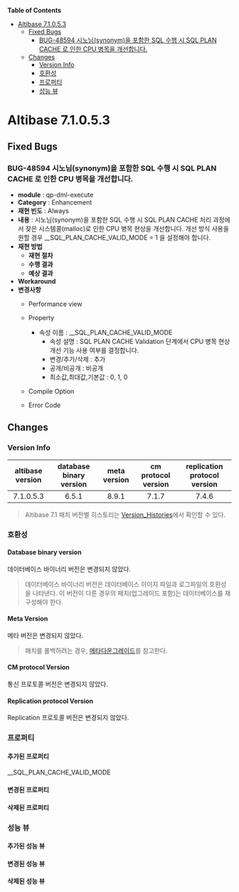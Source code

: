 **Table of Contents**  

- [Altibase 7.1.0.5.3](#altibase-71053)
  - [Fixed Bugs](#fixed-bugs)
    - [BUG-48594 시노님(synonym)을 포함한 SQL 수행 시 SQL PLAN CACHE 로 인한 CPU 병목을 개선합니다.](#bug-48594%EC%8B%9C%EB%85%B8%EB%8B%98synonym%EC%9D%84-%ED%8F%AC%ED%95%A8%ED%95%9C-sql-%EC%88%98%ED%96%89-%EC%8B%9C-sql-plan-cache-%EB%A1%9C-%EC%9D%B8%ED%95%9C-cpu-%EB%B3%91%EB%AA%A9%EC%9D%84-%EA%B0%9C%EC%84%A0%ED%95%A9%EB%8B%88%EB%8B%A4)
  - [Changes](#changes)
    - [Version Info](#version-info)
    - [호환성](#%ED%98%B8%ED%99%98%EC%84%B1)
    - [프로퍼티](#%ED%94%84%EB%A1%9C%ED%8D%BC%ED%8B%B0)
    - [성능 뷰](#%EC%84%B1%EB%8A%A5-%EB%B7%B0)



Altibase 7.1.0.5.3
================================

Fixed Bugs
----------

### BUG-48594 시노님(synonym)을 포함한 SQL 수행 시 SQL PLAN CACHE 로 인한 CPU 병목을 개선합니다. 

-   **module** : qp-dml-execute
-   **Category** : Enhancement
-   **재현 빈도** : Always
-   **내용** : 시노님(synonym)을 포함한 SQL 수행 시 SQL PLAN CACHE 처리 과정에서 잦은 시스템콜(malloc)로 인한 CPU 병목 현상을 개선합니다. 개선 방식 사용을 원할 경우 __SQL_PLAN_CACHE_VALID_MODE = 1 을 설정해야 합니다.
-   **재현 방법**
	-   **재현 절차**
	-   **수행 결과**
	-   **예상 결과**
-   **Workaround**
-   **변경사항**
    -   Performance view
        
    -   Property
        -   속성 이름 : __SQL_PLAN_CACHE_VALID_MODE
            -   속성 설명 : SQL PLAN CACHE Validation 단계에서 CPU 병목 현상 개선 기능 사용 여부를 결정합니다. 
            -   변경/추가/삭제 : 추가
            -   공개/비공개 : 비공개
            -   최소값,최대값,기본값 : 0, 1, 0
        
    -   Compile Option

    -   Error Code


Changes
-------

### Version Info

| altibase version | database binary version | meta version | cm protocol version | replication protocol version |
| :--------------: | :---------------------: | :----------: | :-----------------: | :--------------------------: |
|    7.1.0.5.3     |          6.5.1          |    8.9.1     |        7.1.7        |            7.4.6             |

> Altibase 7.1 패치 버전별 히스토리는 [Version\_Histories](https://github.com/ALTIBASE/Documents/blob/master/PatchNotes/Altibase_7.1/Altibase_7_1_Version_Histories.md)에서 확인할 수 있다.

### 호환성

#### Database binary version

데이터베이스 바이너리 버전은 변경되지 않았다.

> 데이터베이스 바이너리 버전은 데이터베이스 이미지 파일과 로그파일의 호환성을 나타낸다. 이 버전이 다른 경우의 패치(업그레이드 포함)는 데이터베이스를 재구성해야 한다.

#### Meta Version

메타 버전은 변경되지 않았다.

> 패치를 롤백하려는 경우, [메타다운그레이드](https://github.com/ALTIBASE/Documents/blob/master/Manuals/Altibase_7.1/kor/Installation%20Guide.md#%EB%A9%94%ED%83%80-%EB%8B%A4%EC%9A%B4%EA%B7%B8%EB%A0%88%EC%9D%B4%EB%93%9Cmeta-downgrade)를 참고한다.

#### CM protocol Version

통신 프로토콜 버전은 변경되지 않았다.

#### Replication protocol Version

Replication 프로토콜 버전은 변경되지 않았다.

### 프로퍼티

#### 추가된 프로퍼티

__SQL_PLAN_CACHE_VALID_MODE

#### 변경된 프로퍼티

#### 삭제된 프로퍼티

### 성능 뷰

#### 추가된 성능 뷰

#### 변경된 성능 뷰

#### 삭제된 성능 뷰
